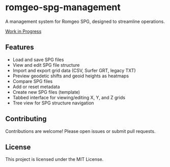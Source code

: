 # romgeo-spg-management

A management system for Romgeo SPG, designed to streamline operations.

[Work in Progress](https://img.shields.io/badge/status-WIP-yellow.svg)

## Features

- Load and save SPG files
- View and edit SPG file structure
- Import and export grid data (CSV, Surfer GRT, legacy TXT)
- Preview geodetic shifts and geoid heights as heatmaps
- Compare SPG files
- Add or reset metadata
- Create new SPG files (template)
- Tabbed interface for viewing/editing X, Y, and Z grids
- Tree view for SPG structure navigation

## Contributing

Contributions are welcome! Please open issues or submit pull requests.

## License

This project is licensed under the MIT License.